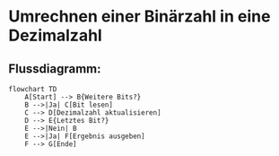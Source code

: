 # Umrechnen einer Binärzahl in eine Dezimalzahl

## Flussdiagramm:

```mermaid
flowchart TD
    A[Start] --> B{Weitere Bits?}
    B -->|Ja| C[Bit lesen]
    C --> D[Dezimalzahl aktualisieren]
    D --> E{Letztes Bit?}
    E -->|Nein| B
    E -->|Ja| F[Ergebnis ausgeben]
    F --> G[Ende]
